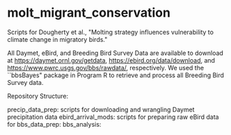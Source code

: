 # molt_migrant_conservation

Scripts for Dougherty et al., "Molting strategy influences vulnerability to climate change in migratory birds."

All Daymet, eBird, and Breeding Bird Survey Data are available to download at https://daymet.ornl.gov/getdata, https://ebird.org/data/download, and https://www.pwrc.usgs.gov/bbs/rawdata/, respectively. We used the ``bbsBayes" package in Program R to retrieve and process all Breeding Bird Survey data.

Repository Structure:

precip_data_prep: scripts for downloading and wrangling Daymet precipitation data
ebird_arrival_mods: scripts for preparing raw eBird data for 
bbs_data_prep:
bbs_analysis:

